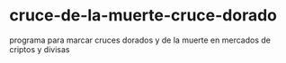 # cruce-de-la-muerte-cruce-dorado
programa para marcar cruces dorados y de la muerte en mercados de criptos y divisas
